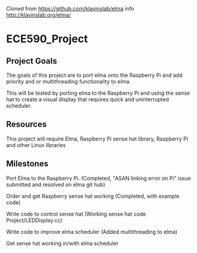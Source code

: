 Cloned from https://github.com/klavinslab/elma info http://klavinslab.org/elma/

# ECE590_Project
## Project Goals

The goals of this project are to port elma onto the Raspberry Pi and add priority and or multithreading functionality to elma.

This will be tested by porting elma to the Raspberry Pi and using the sense hat to create a visual display that requires quick and uninterrupted scheduler.

## Resources
This project will require Elma, Raspberry Pi sense hat library, Raspberry Pi and other Linux libraries

## Milestones
Port Elma to the Raspberry Pi. (Completed, "ASAN linking error on Pi" issue submitted and resolved on elma git hub)

Order and get Raspberry sense hat working (Completed, with example code)

Write code to control sense hat (Working sense hat code Project/LEDDisplay.cc)

Write code to improve elma scheduler (Added multithreading to elma)

Get sense hat working in/with elma scheduler

